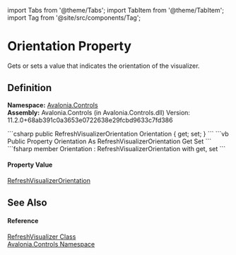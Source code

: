 import Tabs from '@theme/Tabs'; 
import TabItem from '@theme/TabItem'; 
import Tag from '@site/src/components/Tag'; 

# Orientation Property


Gets or sets a value that indicates the orientation of the visualizer.



## Definition
**Namespace:** <a href="N_Avalonia_Controls">Avalonia.Controls</a>  
**Assembly:** Avalonia.Controls (in Avalonia.Controls.dll) Version: 11.2.0+68ab391c0a3653e0722638e29fcbd9633c7fd386

<Tabs groupId="api-code-preview">
<TabItem value="csharp" label="C#">
```csharp
public RefreshVisualizerOrientation Orientation { get; set; }
```
</TabItem>
<TabItem value="vb" label="VB">
```vb
Public Property Orientation As RefreshVisualizerOrientation
	Get
	Set
```
</TabItem>
<TabItem value="fsharp" label="F#">
```fsharp
member Orientation : RefreshVisualizerOrientation with get, set
```
</TabItem>
</Tabs>



#### Property Value
<a href="T_Avalonia_Controls_RefreshVisualizerOrientation">RefreshVisualizerOrientation</a>

## See Also


#### Reference
<a href="T_Avalonia_Controls_RefreshVisualizer">RefreshVisualizer Class</a>  
<a href="N_Avalonia_Controls">Avalonia.Controls Namespace</a>  
